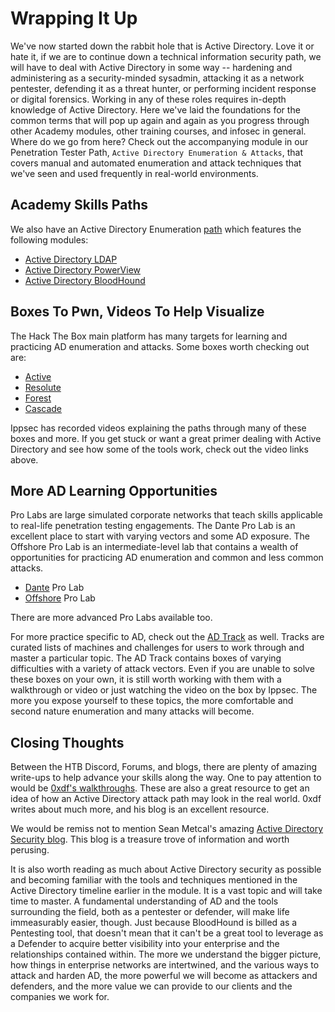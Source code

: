 # Wrapping It Up

We've now started down the rabbit hole that is Active Directory. Love it or hate it, if we are to continue down a technical information security path, we will have to deal with Active Directory in some way -- hardening and administering as a security-minded sysadmin, attacking it as a network pentester, defending it as a threat hunter, or performing incident response or digital forensics. Working in any of these roles requires in-depth knowledge of Active Directory. Here we've laid the foundations for the common terms that will pop up again and again as you progress through other Academy modules, other training courses, and infosec in general. Where do we go from here? Check out the accompanying module in our Penetration Tester Path, `Active Directory Enumeration & Attacks`, that covers manual and automated enumeration and attack techniques that we've seen and used frequently in real-world environments.

## Academy Skills Paths

We also have an Active Directory Enumeration [path](https://academy.hackthebox.com/paths) which features the following modules:

* [Active Directory LDAP](https://academy.hackthebox.com/course/preview/active-directory-ldap)
* [Active Directory PowerView](https://academy.hackthebox.com/course/preview/active-directory-powerview)
* [Active Directory BloodHound](https://academy.hackthebox.com/course/preview/active-directory-bloodhound)

## Boxes To Pwn, Videos To Help Visualize

The Hack The Box main platform has many targets for learning and practicing AD enumeration and attacks. Some boxes worth checking out are:

* [Active](https://youtu.be/jUc1J31DNdw)
* [Resolute](https://www.youtube.com/watch?v=8KJebvmd1Fk)
* [Forest](https://youtu.be/H9FcE_FMZio)
* [Cascade](https://youtu.be/mr-fsVLoQGw)

Ippsec has recorded videos explaining the paths through many of these boxes and more. If you get stuck or want a great primer dealing with Active Directory and see how some of the tools work, check out the video links above.

## More AD Learning Opportunities

Pro Labs are large simulated corporate networks that teach skills applicable to real-life penetration testing engagements. The Dante Pro Lab is an excellent place to start with varying vectors and some AD exposure. The Offshore Pro Lab is an intermediate-level lab that contains a wealth of opportunities for practicing AD enumeration and common and less common attacks.

* [Dante](https://app.hackthebox.com/prolabs/overview/dante) Pro Lab
* [Offshore](https://app.hackthebox.com/prolabs/overview/offshore) Pro Lab

There are more advanced Pro Labs available too.

For more practice specific to AD, check out the [AD Track](https://app.hackthebox.com/tracks/Active-Directory-101) as well. Tracks are curated lists of machines and challenges for users to work through and master a particular topic. The AD Track contains boxes of varying difficulties with a variety of attack vectors. Even if you are unable to solve these boxes on your own, it is still worth working with them with a walkthrough or video or just watching the video on the box by Ippsec. The more you expose yourself to these topics, the more comfortable and second nature enumeration and many attacks will become.

## Closing Thoughts

Between the HTB Discord, Forums, and blogs, there are plenty of amazing write-ups to help advance your skills along the way. One to pay attention to would be [0xdf's walkthroughs](https://0xdf.gitlab.io/tags.html#active-directory). These are also a great resource to get an idea of how an Active Directory attack path may look in the real world. 0xdf writes about much more, and his blog is an excellent resource.

We would be remiss not to mention Sean Metcal's amazing [Active Directory Security blog](https://adsecurity.org/?author=2). This blog is a treasure trove of information and worth perusing.

It is also worth reading as much about Active Directory security as possible and becoming familiar with the tools and techniques mentioned in the Active Directory timeline earlier in the module. It is a vast topic and will take time to master. A fundamental understanding of AD and the tools surrounding the field, both as a pentester or defender, will make life immeasurably easier, though. Just because BloodHound is billed as a Pentesting tool, that doesn't mean that it can't be a great tool to leverage as a Defender to acquire better visibility into your enterprise and the relationships contained within. The more we understand the bigger picture, how things in enterprise networks are intertwined, and the various ways to attack and harden AD, the more powerful we will become as attackers and defenders, and the more value we can provide to our clients and the companies we work for.
